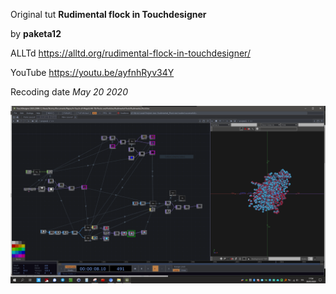 Original tut
**Rudimental flock in Touchdesigner**

by
**paketa12**

ALLTd
https://alltd.org/rudimental-flock-in-touchdesigner/

YouTube
https://youtu.be/ayfnhRyv34Y

Recoding date
_May 20 2020_

![Network preview](NetworkPreview.png)